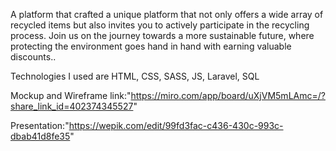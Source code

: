 A platform that crafted a unique platform that not only offers a wide array of recycled items but also invites you to actively participate in the recycling process. Join us on the journey towards a more sustainable future, where protecting the environment goes hand in hand with earning valuable discounts..

Technologies I used are HTML, CSS, SASS, JS, Laravel, SQL

Mockup and Wireframe link:"https://miro.com/app/board/uXjVM5mLAmc=/?share_link_id=402374345527"

Presentation:"https://wepik.com/edit/99fd3fac-c436-430c-993c-dbab41d8fe35"
